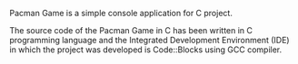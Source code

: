 Pacman Game  is a simple console application for C project.

The source code of the Pacman Game in C has been written in C programming language and the Integrated Development Environment (IDE) in which the project 
was developed is Code::Blocks using GCC compiler.
